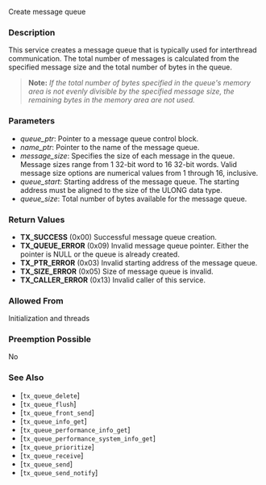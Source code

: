 Create message queue

### Description

This service creates a message queue that is typically used for interthread communication. The total number of messages is calculated from the specified message size and the total number of bytes in the queue.

> **Note:** *If the total number of bytes specified in the queue's memory area is not evenly divisible by the specified message size, the remaining bytes in the memory area are not used.*

### Parameters

- *queue_ptr*: Pointer to a message queue control block.
- *name_ptr*: Pointer to the name of the message queue.
- *message_size*: Specifies the size of each message in the queue. Message sizes range from 1 32-bit word to 16 32-bit words. Valid message size options are numerical values from 1 through 16, inclusive.
- *queue_start*: Starting address of the message queue. The starting address must be aligned to the size of the ULONG data type.
- *queue_size*: Total number of bytes available for the message queue.

### Return Values

- **TX_SUCCESS** (0x00) Successful message queue creation.
- **TX_QUEUE_ERROR** (0x09) Invalid message queue pointer. Either the pointer is NULL or the queue is already created.
- **TX_PTR_ERROR** (0x03) Invalid starting address of the message queue.
- **TX_SIZE_ERROR** (0x05) Size of message queue is invalid.
- **TX_CALLER_ERROR** (0x13) Invalid caller of this service.

### Allowed From

Initialization and threads

### Preemption Possible

No

### See Also

- [`tx_queue_delete`]
- [`tx_queue_flush`]
- [`tx_queue_front_send`]
- [`tx_queue_info_get`]
- [`tx_queue_performance_info_get`]
- [`tx_queue_performance_system_info_get`]
- [`tx_queue_prioritize`]
- [`tx_queue_receive`]
- [`tx_queue_send`]
- [`tx_queue_send_notify`]


